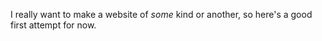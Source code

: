 <html>
  <head>
    <title>PixelLeafeon</title>
    <meta charset="utf-8">
  </head>
  <body>
    <p>
      I really want to make a website of <em>some</em> kind or another, so here's a good first attempt for now.
    </p>
  </body>
</html>
